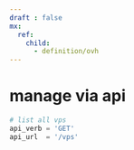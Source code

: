 ```yaml
---
draft : false
mx:
  ref:
    child:
      - definition/ovh
---
```



# manage via api
```powershell
# list all vps
api_verb = 'GET'
api_url  = '/vps'
```